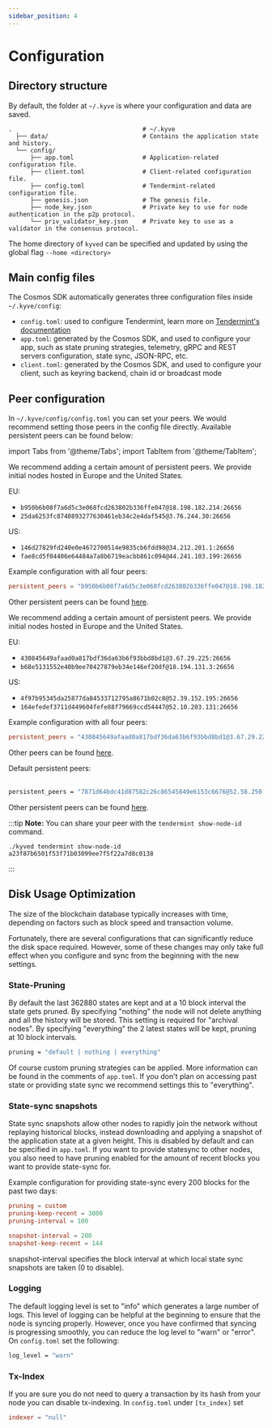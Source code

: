 ```yaml
---
sidebar_position: 4
---
```


# Configuration

## Directory structure

By default, the folder at `~/.kyve` is where your configuration and data are saved.

```
.                                    # ~/.kyve
  ├── data/                          # Contains the application state and history.
  └── config/
      ├── app.toml                   # Application-related configuration file.
      ├── client.toml                # Client-related configuration file.
      ├── config.toml                # Tendermint-related configuration file.
      ├── genesis.json               # The genesis file.
      ├── node_key.json              # Private key to use for node authentication in the p2p protocol.
      └── priv_validator_key.json    # Private key to use as a validator in the consensus protocol.
```

The home directory of `kyved` can be specified and updated by using the global flag `--home <directory>`

## Main config files

The Cosmos SDK automatically generates three configuration files inside `~/.kyve/config`:

- `config.toml`: used to configure Tendermint, learn more on [Tendermint's documentation](https://docs.tendermint.com/main/tendermint-core/configuration.html)
- `app.toml`: generated by the Cosmos SDK, and used to configure your app, such as state pruning strategies, telemetry, gRPC and REST servers configuration, state sync, JSON-RPC, etc.
- `client.toml`: generated by the Cosmos SDK, and used to configure your client, such as keyring backend, chain id or broadcast mode

## Peer configuration

In `~/.kyve/config/config.toml` you can set your peers. We would recommend setting those peers in the config file directly. Available persistent peers can be found below:

import Tabs from '@theme/Tabs';
import TabItem from '@theme/TabItem';

<Tabs groupId="network">
  <TabItem value="kyve" label="Mainnet">

We recommend adding a certain amount of persistent peers. We provide
initial nodes hosted in Europe and the United States.

EU:

- `b950b6b08f7a6d5c3e068fcd263802b336ffe047@18.198.182.214:26656`
- `25da6253fc8740893277630461eb34c2e4daf545@3.76.244.30:26656`

US:

- `146d27829fd240e0e4672700514e9835cb6fdd98@34.212.201.1:26656`
- `fae8cd5f04406e64484a7a8b6719eacbb861c094@44.241.103.199:26656`

Example configuration with all four peers:

```toml
persistent_peers = "b950b6b08f7a6d5c3e068fcd263802b336ffe047@18.198.182.214:26656,25da6253fc8740893277630461eb34c2e4daf545@3.76.244.30:26656,146d27829fd240e0e4672700514e9835cb6fdd98@34.212.201.1:26656,fae8cd5f04406e64484a7a8b6719eacbb861c094@44.241.103.199:26656"
```

Other persistent peers can be found <a href="https://rpc-eu-1.kyve.network/net_info">here</a>.
  </TabItem>
  <TabItem value="kaon" label="Kaon" default>

We recommend adding a certain amount of persistent peers. We provide
initial nodes hosted in Europe and the United States.

EU:

- `430845649afaad0a817bdf36da63b6f93bbd8bd1@3.67.29.225:26656`
- `b68e5131552e40b9ee70427879eb34e146ef20df@18.194.131.3:26656`

US:

- `4f97b95345da25877da84533712795a8671b02c8@52.39.152.195:26656`
- `164efedef3711d449604fefe88f79669ccd54447@52.10.203.131:26656`

Example configuration with all four peers:

```toml
persistent_peers = "430845649afaad0a817bdf36da63b6f93bbd8bd1@3.67.29.225:26656,b68e5131552e40b9ee70427879eb34e146ef20df@18.194.131.3:26656,4f97b95345da25877da84533712795a8671b02c8@52.39.152.195:26656,164efedef3711d449604fefe88f79669ccd54447@52.10.203.131:26656"
```

Other peers can be found <a href="https://rpc-eu-1.kaon.kyve.network/net_info">here</a>.

  </TabItem>
  <TabItem value="korellia" label="Korellia">
    Default persistent peers:
    <br/><br/>

```bash
persistent_peers = "7871d64bdc41d87582c26c86545849e6153c6676@52.58.250.62:26656"
```

Other persistent peers can be found <a href="https://rpc-eu-1.korellia.kyve.network/net_info">here</a>.
</TabItem>
</Tabs>

:::tip
**Note:** You can share your peer with the `tendermint show-node-id` command.

```
./kyved tendermint show-node-id
a23f87b6501f53f71b03099ee7f5f22a7d8c0138
```

:::

## Disk Usage Optimization

The size of the blockchain database typically increases with time, depending on factors such as block speed and transaction volume.

Fortunately, there are several configurations that can significantly reduce the disk space required. However, some of these changes may only take full effect when you configure and sync from the beginning with the new settings.

### State-Pruning

By default the last 362880 states are kept and at a 10 block interval the state gets pruned. By specifying "nothing" the node
will not delete anything and all the history will be stored. This setting is required for "archival nodes". By specifying "everything" the 2 latest states will be kept, pruning at 10 block intervals.

```bash
pruning = "default | nothing | everything"
```

Of course custom pruning strategies can be applied. More information can be found in the comments of `app.toml`.
If you don't plan on accessing past state or providing state sync we recommend settings this to "everything".

### State-sync snapshots

State sync snapshots allow other nodes to rapidly join the network without replaying historical blocks, instead downloading and applying a snapshot of the application state at a given height. This is disabled by default and can be specified in `app.toml`.
If you want to provide statesync to other nodes, you also need to have pruning enabled for the amount of recent blocks you want to provide state-sync for.

Example configuration for providing state-sync every 200 blocks for the past two days:

```toml
pruning = custom
pruning-keep-recent = 3000
pruning-interval = 100

snapshot-interval = 200
snapshot-keep-recent = 144
```

snapshot-interval specifies the block interval at which local state sync snapshots are taken (0 to disable).

### Logging

The default logging level is set to "info" which generates a large number of logs. This level of logging can be helpful at the beginning to ensure that the node is syncing properly. However, once you have confirmed that syncing is progressing smoothly, you can reduce the log level to "warn" or "error". On `config.toml` set the following:

```bash
log_level = "warn"
```

### Tx-Index

If you are sure you do not need to query a transaction by its hash from your
node you can disable tx-indexing. In `config.toml` under `[tx_index]` set

```toml
indexer = "null"
```
